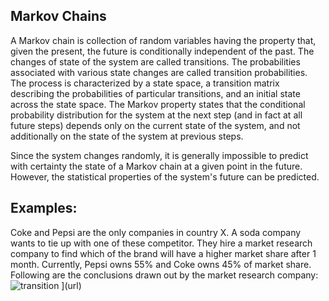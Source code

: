 ## Markov Chains
A Markov chain is collection of random variables having the property that, given the present, the future is conditionally independent of the past.
The changes of state of the system are called transitions. The probabilities associated with various state changes are called transition probabilities. The process is characterized by a state space, a transition matrix describing the probabilities of particular transitions, and an initial state across the state space.
The Markov property states that the conditional probability distribution for the system at the next step (and in fact at all future steps) depends only on the current state of the system, and not additionally on the state of the system at previous steps.

Since the system changes randomly, it is generally impossible to predict with certainty the state of a Markov chain at a given point in the future. However, the statistical properties of the system's future can be predicted.

## Examples:
  Coke and Pepsi are the only companies in country X. A soda company wants to tie up with one of these competitor. They hire a market research company to find which of the brand will have a higher market share after 1 month. Currently, Pepsi owns 55% and Coke owns 45% of market share. Following are the conclusions drawn out by the market research company:
  ![transition](https://user-images.githubusercontent.com/19835029/28409290-d8425cee-6d57-11e7-928d-1b0897a66a58.png)
](url)
